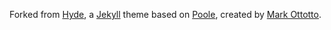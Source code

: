 Forked from [Hyde](http://hyde.getpoole.com), a [Jekyll](http://jekyllrb.com) theme based on [Poole](http://getpoole.com), created by [Mark Ottotto](https://github.com/mdo).
